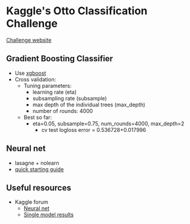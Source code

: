 # Kaggle's Otto Classification Challenge


[Challenge website](https://www.kaggle.com/c/otto-group-product-classification-challenge)

## Gradient Boosting Classifier

* Use [xgboost](https://github.com/dmlc/xgboost)
* Cross validation: 
  - Tuning parameters:
    - learning rate (eta)
    - subsampling rate (subsample)
    - max depth of the individual trees (max_depth)
    - number of rounds: 4000
  - Best so far:
    - eta=0.05, subsample=0.75, num_rounds=4000, max_depth=2
      - cv test logloss error = 0.536728+0.017996


## Neural net

* lasagne + nolearn
* [quick starting guide](http://nbviewer.ipython.org/github/ottogroup/kaggle/blob/master/Otto_Group_Competition.ipynb)

## Useful resources

* Kaggle forum
  * [Neural net](https://www.kaggle.com/c/otto-group-product-classification-challenge/forums/t/13016/neural-nets-in-sklearn/68544#post68544)
  * [Single model results](https://www.kaggle.com/c/otto-group-product-classification-challenge/forums/t/13302/how-far-could-you-get-with-just-one-model)

    
